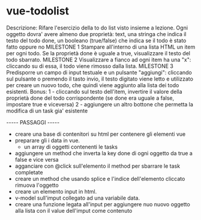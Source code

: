 # vue-todolist

Descrizione:
Rifare l'esercizio della to do list visto insieme a lezione.
Ogni oggetto dovra' avere almeno due proprietà:
text, una stringa che indica il testo del todo
done, un booleano (true/false) che indica se il todo è stato fatto oppure no
MILESTONE 1
Stampare all'interno di una lista HTML un item per ogni todo.
Se la proprietà done è uguale a true, visualizzare il testo del todo sbarrato.
MILESTONE 2
Visualizzare a fianco ad ogni item ha una "x": cliccando su di essa, il todo viene rimosso dalla lista.
MILESTONE 3
Predisporre un campo di input testuale e un pulsante "aggiungi": cliccando sul pulsante o premendo il tasto invio, il testo digitato viene letto e utilizzato per creare un nuovo todo, che quindi viene aggiunto alla lista dei todo esistenti.
Bonus:
1 - cliccando sul testo dell'item, invertire il valore della proprietà done del todo corrispondente (se done era uguale a false, impostare true e viceversa)
2 -  aggiungere un altro bottone che permetta la modifica di un task gia' esistente



----- PASSAGGI -----
- creare una base di contenitori su html per contenere gli elementi vue
- preparare gli i data in vue.
    - un array di oggetti contenenti le tasks
- aggiungere un method che inverta la key done di ogni oggetto da true a false e vice versa
- agganciare con @click sull'elemento il method per sbarrare le task completate
- creare un method che usando splice e l'indice dell'elemento cliccato rimuova l'oggetto
- creare un elemento input in html.
- v-model sull'imput collegato ad una variabile data.
- creare una funzione legata all'input per aggiungere nuo nuovo oggetto alla lista con il value dell'imput come contenuto